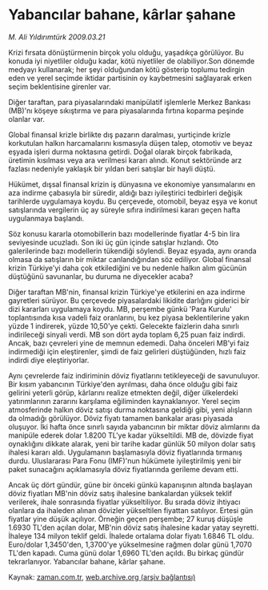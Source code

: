 # Yabancılar bahane, kârlar şahane

*M. Ali Yıldırımtürk 2009.03.21*

<tr><td class="metin" colspan="2" style="padding-top: 20px; padding-left: 5px; padding-right: 10px;">Krizi fırsata dönüştürmenin birçok yolu olduğu, yaşadıkça görülüyor. Bu konuda iyi niyetliler olduğu kadar, kötü niyetliler de olabiliyor.Son dönemde medyayı kullanarak; her şeyi olduğundan kötü gösterip toplumu tedirgin eden ve yerel seçimde iktidar partisinin oy kaybetmesini sağlayarak erken seçim beklentisine girenler var.</td></tr><tr><td class="metin" colspan="2" style="padding-top: 20px; padding-left: 5px; padding-right: 10px;"><p> Diğer taraftan, para piyasalarındaki manipülatif işlemlerle Merkez Bankası (MB)'nı köşeye sıkıştırma ve para piyasalarında fırtına koparma peşinde olanlar var. 
<p> Global finansal krizle birlikte dış pazarın daralması, yurtiçinde krizle korkutulan halkın harcamalarını kısmasıyla düşen talep, otomotiv ve beyaz eşyada işleri durma noktasına getirdi. Doğal olarak birçok fabrikada, üretimin kısılması veya ara verilmesi kararı alındı. Konut sektöründe arz fazlası nedeniyle yaklaşık bir yıldan beri satışlar bir hayli düştü.
<p> Hükümet, dışsal finansal krizin iş dünyasına ve ekonomiye yansımalarını en aza indirme çabasıyla bir süredir, aldığı bazı iyileştirici tedbirleri değişik tarihlerde uygulamaya koydu. Bu çerçevede, otomobil, beyaz eşya ve konut satışlarında vergilerin üç ay süreyle sıfıra indirilmesi kararı geçen hafta uygulanmaya başlandı.
<p> Söz konusu kararla otomobillerin bazı modellerinde fiyatlar 4-5 bin lira seviyesinde ucuzladı. Son iki üç gün içinde satışlar hızlandı. Oto galerilerinde bazı modellerin tükendiği söylendi. Beyaz eşyada, aynı oranda olmasa da satışların bir miktar canlandığından söz ediliyor. Global finansal krizin Türkiye'yi daha çok etkilediğini ve bu nedenle halkın alım gücünün düştüğünü savunanlar, bu duruma ne diyecekler acaba?
<p> Diğer taraftan MB'nin, finansal krizin Türkiye'ye etkilerini en aza indirme gayretleri sürüyor. Bu çerçevede piyasalardaki likidite darlığını giderici bir dizi kararları uygulamaya koydu. MB, perşembe günkü 'Para Kurulu' toplantısında kısa vadeli faiz oranlarını, bu kez piyasa beklentilerine yakın yüzde 1 indirerek, yüzde 10,50'ye çekti. Gelecekte faizlerin daha sınırlı indirileceği sinyali verdi. MB son dört ayda toplam 6,25 puan faiz indirdi. Ancak, bazı çevreleri yine de memnun edemedi. Daha önceleri MB'yi faiz indirmediği için eleştirenler, şimdi de faiz gelirleri düştüğünden, hızlı faiz indirdi diye eleştiriyorlar. 
<p> Aynı çevrelerde faiz indiriminin döviz fiyatlarını tetikleyeceği de savunuluyor. Bir kısım yabancının Türkiye'den ayrılması, daha önce olduğu gibi faiz gelirini yeterli görüp, kârlarını realize etmekten değil, diğer ülkelerdeki yatırımlarının zararını karşılama eğiliminden kaynaklanıyor. Yerel seçim atmosferinde halkın döviz satışı durma noktasına geldiği gibi, yeni alışların da olmadığı görülüyor. Döviz fiyatı tamamen bankalar arası piyasada oluşuyor. İki hafta önce sınırlı sayıda yabancının bir miktar döviz alımlarını da manipüle ederek dolar 1.8200 TL'ye kadar yükseltildi. MB de, dövizde fiyat oynaklığını dikkate alarak, yeni bir tarihe kadar günlük 50 milyon dolar satış ihalesi kararı aldı. Uygulamanın başlamasıyla döviz fiyatlarında tırmanış durdu. Uluslararası Para Fonu (IMF)'nun hükümete iyileştirilmiş yeni bir paket sunacağını açıklamasıyla döviz fiyatlarında gerileme devam etti.
<p> Ancak üç dört gündür, güne bir önceki günkü kapanışının altında başlayan döviz fiyatları MB'nin döviz satış ihalesine bankalardan yüksek teklif verilerek, ihale sonrasında fiyatlar yükseltiliyor. Bu sırada döviz ihtiyacı olanlara da ihaleden alınan dövizler yükseltilen fiyattan satılıyor. Ertesi gün fiyatlar yine düşük açılıyor. Örneğin geçen perşembe; 27 kuruş düşüşle 1.6930 TL'den açılan dolar, MB'nin döviz satış ihalesine kadar yatay seyretti. İhaleye 134 milyon teklif geldi. İhalede ortalama dolar fiyatı 1.6846 TL oldu. Euro/dolar 1,3450'den, 1,3700'ye yükselmesine rağmen dolar günü 1,7070 TL'den kapadı. Cuma günü dolar 1,6960 TL'den açıldı. Bu birkaç gündür tekrarlanıyor. Yabancılar bahane, kârlar şahane.<br/></p></p></p></p></p></p></p></td></tr>

Kaynak: [zaman.com.tr](http://zaman.com.tr/yazar.do?yazino=828090), [web.archive.org (arşiv bağlantısı)](http://web.archive.org/web/20090322012737/http://www.zaman.com.tr:80/yazar.do?yazino=828090)
